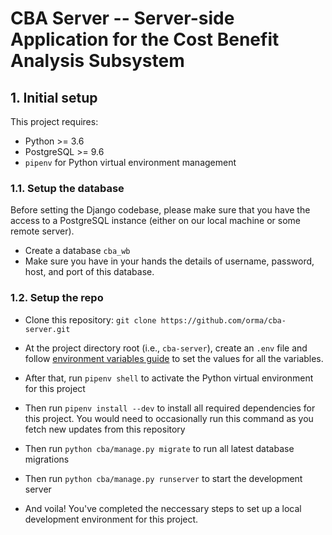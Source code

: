 # CBA Server -- Server-side Application for the Cost Benefit Analysis Subsystem

## 1. Initial setup
This project requires:
* Python >= 3.6
* PostgreSQL >= 9.6
* `pipenv` for Python virtual environment management

### 1.1. Setup the database
Before setting the Django codebase, please make sure that you have the access to a PostgreSQL instance (either on our local machine or some remote server).

* Create a database `cba_wb`
* Make sure you have in your hands the details of username, password, host, and port of this database.

### 1.2. Setup the repo
* Clone this repository: `git clone https://github.com/orma/cba-server.git`

* At the project directory root (i.e., `cba-server`), create an `.env` file and follow [environment variables guide](docs/environment_variables.md) to set the values for all the variables.

* After that, run `pipenv shell` to activate the Python virtual environment for this project

* Then run `pipenv install --dev` to install all required dependencies for this project. You would need to occasionally run this command as you fetch new updates from this repository

* Then run `python cba/manage.py migrate` to run all latest database migrations

* Then run `python cba/manage.py runserver` to start the development server

* And voila! You've completed the neccessary steps to set up a local development environment for this project.